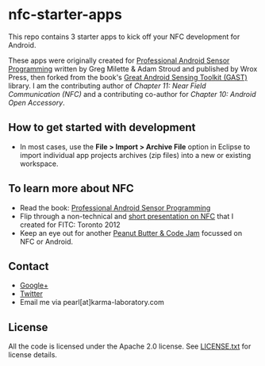 nfc-starter-apps
================

This repo contains 3 starter apps to kick off your NFC development for Android.

These apps were originally created for [Professional Android Sensor Programming](http://www.wiley.com/WileyCDA/WileyTitle/productCd-1118183487.html) written by Greg Milette & Adam Stroud and published by Wrox Press, then forked from the book's [Great Android Sensing Toolkit (GAST)](https://github.com/pchen/gast-lib) library. I am the contributing author of _Chapter 11: Near Field Communication (NFC)_ and a contributing co-author for _Chapter 10: Android Open Accessory_.


## How to get started with development

* In most cases, use the **File > Import > Archive File** option in Eclipse to import individual app projects archives (zip files) into a new or existing workspace.

## To learn more about NFC

+ Read the book: [Professional Android Sensor Programming](http://www.wiley.com/WileyCDA/WileyTitle/productCd-1118183487.html)
+ Flip through a non-technical and [short presentation on NFC](http://prezi.com/-nn2gofxtjmf/nfc-beyond-mobile-payments/) that I created for FITC: Toronto 2012
+ Keep an eye out for another [Peanut Butter & Code Jam](http://pbcj.eventbrite.com) focussed on NFC or Android.

## Contact

+ [Google+](http://klab.ca/+)
+ [Twitter](http://twitter.com/androidsNsheep)
+ Email me via pearl[at]karma-laboratory.com

## License

All the code is licensed under the Apache 2.0 license. See [LICENSE.txt](https://github.com/pchen/nfc-starter-apps/blob/master/LICENSE.txt) for license details.
